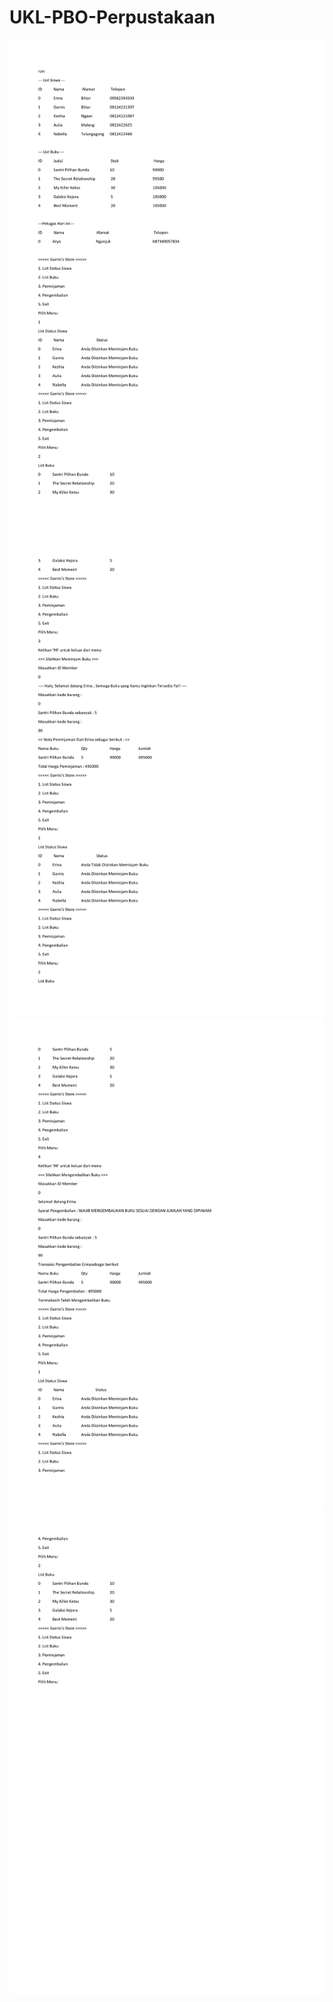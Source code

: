 # UKL-PBO-Perpustakaan
![alt](https://github.com/ErinaGarnisWidyawati/UKL-PBO---Perpustakaan/blob/main/Output%20Program/0001.jpg)
![alt](https://github.com/ErinaGarnisWidyawati/UKL-PBO---Perpustakaan/blob/main/Output%20Program/0002.jpg)
![alt](https://github.com/ErinaGarnisWidyawati/UKL-PBO---Perpustakaan/blob/main/Output%20Program/0003.jpg)
![alt](https://github.com/ErinaGarnisWidyawati/UKL-PBO---Perpustakaan/blob/main/Output%20Program/0004.jpg)
